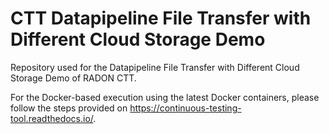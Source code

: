 # CTT Datapipeline File Transfer with Different Cloud Storage Demo
Repository used for the Datapipeline File Transfer with Different Cloud Storage Demo of RADON CTT.

For the Docker-based execution using the latest Docker containers, please follow the steps provided on https://continuous-testing-tool.readthedocs.io/.
